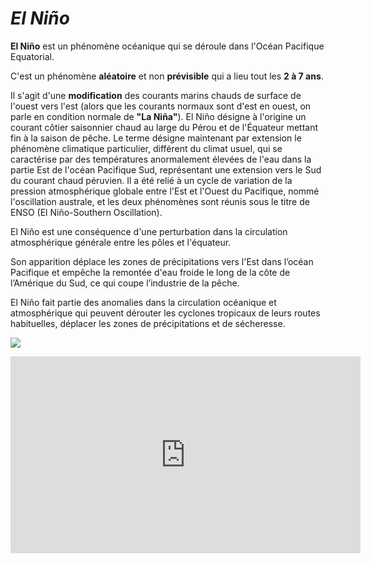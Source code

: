 # *El Niño*

**El Niño** est un phénomène océanique qui se déroule dans l'Océan Pacifique Equatorial. 

C'est un phénomène **aléatoire** et non **prévisible** qui a lieu tout les **2 à 7 ans**. 

Il s'agit d'une **modification** des courants marins chauds de surface de l'ouest vers l'est (alors que les courants normaux sont d'est en ouest, on parle en condition normale de **"La Niña"**).
El Niño désigne à l'origine un courant côtier saisonnier chaud au large du Pérou et de l'Équateur mettant fin à la saison de pêche. Le terme désigne maintenant par extension le phénomène climatique particulier, différent du climat usuel, qui se caractérise par des températures anormalement élevées de l'eau dans la partie Est de l'océan Pacifique Sud, représentant une extension vers le Sud du courant chaud péruvien. Il a été relié à un cycle de variation de la pression atmosphérique globale entre l'Est et l'Ouest du Pacifique, nommé l'oscillation australe, et les deux phénomènes sont réunis sous le titre de ENSO (El Niño-Southern Oscillation).

El Niño est une conséquence d'une perturbation dans la circulation atmosphérique générale entre les pôles et l'équateur. 

Son apparition déplace les zones de précipitations vers l'Est dans l’océan Pacifique et empêche la remontée d'eau froide le long de la côte de l’Amérique du Sud, ce qui coupe l’industrie de la pêche.

El Niño fait partie des anomalies dans la circulation océanique et atmosphérique qui peuvent dérouter les cyclones tropicaux de leurs routes habituelles, déplacer les zones de précipitations et de sécheresse.

![](http://www.next-finance.net/IMG/png/el_nino.png)

<iframe width="560" height="315" src="https://www.youtube.com/embed/fdRfZ88mVu0" frameborder="0" allow="accelerometer; autoplay; clipboard-write; encrypted-media; gyroscope; picture-in-picture" allowfullscreen></iframe>




